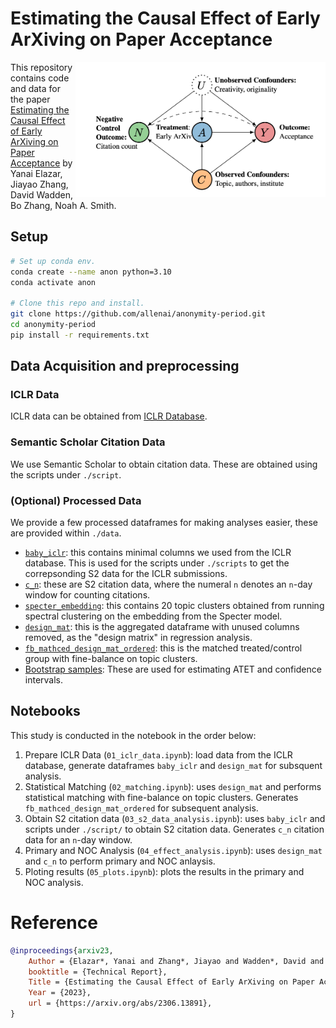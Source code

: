 # Estimating the Causal Effect of Early ArXiving on Paper Acceptance

<img align="right" src="img/graph.png" width=400px>

This repository contains code and data for the paper [Estimating the Causal Effect of Early ArXiving on Paper Acceptance](https://arxiv.org/abs/2306.13891) by Yanai Elazar, Jiayao Zhang, David Wadden, Bo Zhang, Noah A. Smith.

## Setup

```bash
# Set up conda env.
conda create --name anon python=3.10
conda activate anon

# Clone this repo and install.
git clone https://github.com/allenai/anonymity-period.git
cd anonymity-period
pip install -r requirements.txt
```


## Data Acquisition and preprocessing

### ICLR Data
ICLR data can be obtained from [ICLR Database](https://cogcomp.github.io/iclr_database/).

### Semantic Scholar Citation Data
We use Semantic Scholar to obtain citation data. These are obtained using the scripts under `./script`.

### (Optional) Processed Data
We provide a few processed dataframes for making analyses easier, these are provided within `./data`.

- [`baby_iclr`](./data/baby_iclr.csv): this contains minimal columns we used from the ICLR database. This is used for the scripts under `./scripts`
to get the correpsonding S2 data for the ICLR submissions.
- [`c_n`](./data/s2_citation/): these are S2 citation data, where the numeral `n` denotes an `n`-day window for counting citations.
- [`specter_embedding`](./data/submission_cluster_20.csv): this contains 20 topic clusters obtained from running spectral clustering on the embedding from the Specter model.
- [`design_mat`](./data/design_mat.csv): this is the aggregated dataframe with unused columns removed, as the  "design matrix" in regression analysis.
- [`fb_mathced_design_mat_ordered`](./data/fb_matched_design_mat_ordered.csv): this is the matched treated/control group with fine-balance on topic clusters.
- [Bootstrap samples](./data/bootstrap/): These are used for estimating ATET and confidence intervals.

## Notebooks

This study is conducted in the notebook in the order below:


1. Prepare ICLR Data (`01_iclr_data.ipynb`): load data from the ICLR database, generate dataframes `baby_iclr` and `design_mat`
for subsquent analysis. 
2. Statistical Matching (`02_matching.ipynb`): uses `design_mat` and performs statistical matching with fine-balance on topic clusters. Generates `fb_mathced_design_mat_ordered` for subsequent analysis.
3. Obtain S2 citation data (`03_s2_data_analysis.ipynb`): uses `baby_iclr` and scripts under `./script/` to obtain S2 citation data. Generates `c_n` citation data for an `n`-day window.
4. Primary and NOC Analysis (`04_effect_analysis.ipynb`): uses `design_mat` and `c_n` to perform primary and NOC anlaysis.
5. Ploting results (`05_plots.ipynb`): plots the results in the primary and NOC analysis.


# Reference
```bib
@inproceedings{arxiv23,
	Author = {Elazar*, Yanai and Zhang*, Jiayao and Wadden*, David and Zhang, Bo and Smith, Noah A.~},
	booktitle = {Technical Report},
	Title = {Estimating the Causal Effect of Early ArXiving on Paper Acceptance},
	Year = {2023},
	url = {https://arxiv.org/abs/2306.13891},
}
```